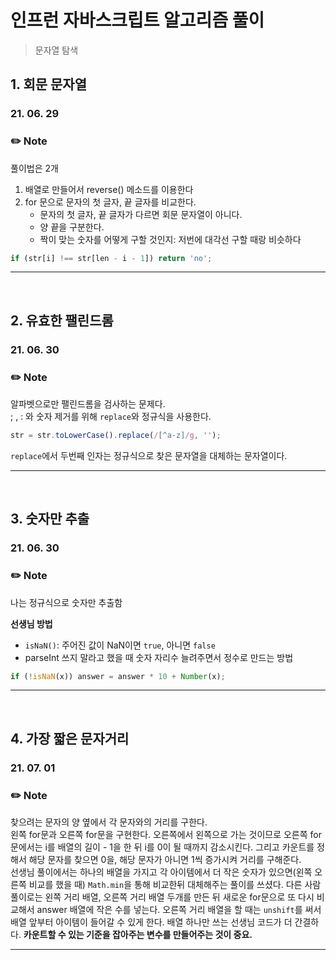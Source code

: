 # 인프런 자바스크립트 알고리즘 풀이

> 문자열 탐색

## 1. 회문 문자열

### 21. 06. 29

### ✏️ Note

풀이법은 2개

1. 배열로 만들어서 reverse() 메소드를 이용한다
2. for 문으로 문자의 첫 글자, 끝 글자를 비교한다.
   - 문자의 첫 글자, 끝 글자가 다르면 회문 문자열이 아니다.
   - 양 끝을 구분한다.
   - 짝이 맞는 숫자를 어떻게 구할 것인지: 저번에 대각선 구할 때랑 비슷하다

```js
if (str[i] !== str[len - i - 1]) return 'no';
```

---

</br>

## 2. 유효한 팰린드롬

### 21. 06. 30

### ✏️ Note

알파벳으로만 팰린드롬을 검사하는 문제다.  
; , : 와 숫자 제거를 위해 `replace`와 정규식을 사용한다.

```js
str = str.toLowerCase().replace(/[^a-z]/g, '');
```

`replace`에서 두번째 인자는 정규식으로 찾은 문자열을 대체하는 문자열이다.

---

</br>

## 3. 숫자만 추출

### 21. 06. 30

### ✏️ Note

나는 정규식으로 숫자만 추출함

**선생님 방법**

- `isNaN()`: 주어진 값이 NaN이면 `true`, 아니면 `false`
- parseInt 쓰지 말라고 했을 때 숫자 자리수 늘려주면서 정수로 만드는 방법

```js
if (!isNaN(x)) answer = answer * 10 + Number(x);
```

---

</br>

## 4. 가장 짧은 문자거리

### 21. 07. 01

### ✏️ Note

찾으려는 문자의 양 옆에서 각 문자와의 거리를 구한다.  
왼쪽 for문과 오른쪽 for문을 구현한다.
오른쪽에서 왼쪽으로 가는 것이므로 오른쪽 for문에서는 i를 배열의 길이 - 1을 한 뒤 i를 0이 될 때까지 감소시킨다.
그리고 카운트를 정해서 해당 문자를 찾으면 0을, 해당 문자가 아니면 1씩 증가시켜 거리를 구해준다.  
선생님 풀이에서는 하나의 배열을 가지고 각 아이템에서 더 작은 숫자가 있으면(왼쪽 오른쪽 비교를 했을 때) `Math.min`을 통해 비교한뒤 대체해주는 풀이를 쓰셨다.
다른 사람 풀이로는 왼쪽 거리 배열, 오른쪽 거리 배열 두개를 만든 뒤 새로운 for문으로 또 다시 비교해서 answer 배열에 작은 수를 넣는다. 오른쪽 거리 배열을 할 때는 `unshift`를 써서 배열 앞부터 아이템이 들어갈 수 있게 한다.
배열 하나만 쓰는 선생님 코드가 더 간결하다.
**카운트할 수 있는 기준을 잡아주는 변수를 만들어주는 것이 중요.**

---

</br>

